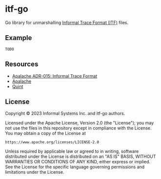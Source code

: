 # itf-go

Go library for unmarshalling [Informal Trace Format (ITF)][itf-adr] files.

## Example

    TODO

## Resources

- [Apalache ADR-015: Informal Trace Format][itf-adr]
- [Apalache][apalache]
- [Quint][quint]

## License

Copyright © 2023 Informal Systems Inc. and itf-go authors.

Licensed under the Apache License, Version 2.0 (the "License"); you may not use the files in this repository except in compliance with the License. You may obtain a copy of the License at

    https://www.apache.org/licenses/LICENSE-2.0

Unless required by applicable law or agreed to in writing, software distributed under the License is distributed on an "AS IS" BASIS, WITHOUT WARRANTIES OR CONDITIONS OF ANY KIND, either express or implied. See the License for the specific language governing permissions and limitations under the License.

[apalache]: http://apalache.informal.systems
[itf-adr]: https://apalache.informal.systems/docs/adr/015adr-trace.html
[quint]: https://github.com/informalsystems/quint
